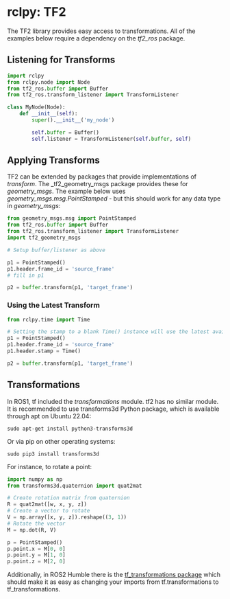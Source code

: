 # rclpy: TF2

The TF2 library provides easy access to transformations. All of the examples below
require a dependency on the _tf2_ros_ package.

## Listening for Transforms

```python
import rclpy
from rclpy.node import Node
from tf2_ros.buffer import Buffer
from tf2_ros.transform_listener import TransformListener

class MyNode(Node):
    def __init__(self):
        super().__init__('my_node')

        self.buffer = Buffer()
        self.listener = TransformListener(self.buffer, self)
```

## Applying Transforms

TF2 can be extended by packages that provide implementations of _transform_.
The _tf2_geometry_msgs package provides these for _geometry_msgs_. The example
below uses _geometry_msgs.msg.PointStamped_ - but this should work for any
data type in _geometry_msgs_:

```python
from geometry_msgs.msg import PointStamped
from tf2_ros.buffer import Buffer
from tf2_ros.transform_listener import TransformListener
import tf2_geometry_msgs

# Setup buffer/listener as above

p1 = PointStamped()
p1.header.frame_id = 'source_frame'
# fill in p1

p2 = buffer.transform(p1, 'target_frame')
```

### Using the Latest Transform

```python
from rclpy.time import Time

# Setting the stamp to a blank Time() instance will use the latest available data
p1 = PointStamped()
p1.header.frame_id = 'source_frame'
p1.header.stamp = Time()

p2 = buffer.transform(p1, 'target_frame')
```

## Transformations

In ROS1, tf included the _transformations_ module. tf2 has no similar module.
It is recommended to use transforms3d Python package, which is available through
apt on Ubuntu 22.04:

```
sudo apt-get install python3-transforms3d
```

Or via pip on other operating systems:

```
sudo pip3 install transforms3d
```

For instance, to rotate a point:

```python
import numpy as np
from transforms3d.quaternion import quat2mat

# Create rotation matrix from quaternion
R = quat2mat([w, x, y, z])
# Create a vector to rotate
V = np.array([x, y, z]).reshape((3, 1))
# Rotate the vector
M = np.dot(R, V)

p = PointStamped()
p.point.x = M[0, 0]
p.point.y = M[1, 0]
p.point.z = M[2, 0]
```

Additionally, in ROS2 Humble there is the [tf_transformations package](https://github.com/DLu/tf_transformations)
which should make it as easy as changing your imports from tf.transformations to tf_transformations.
